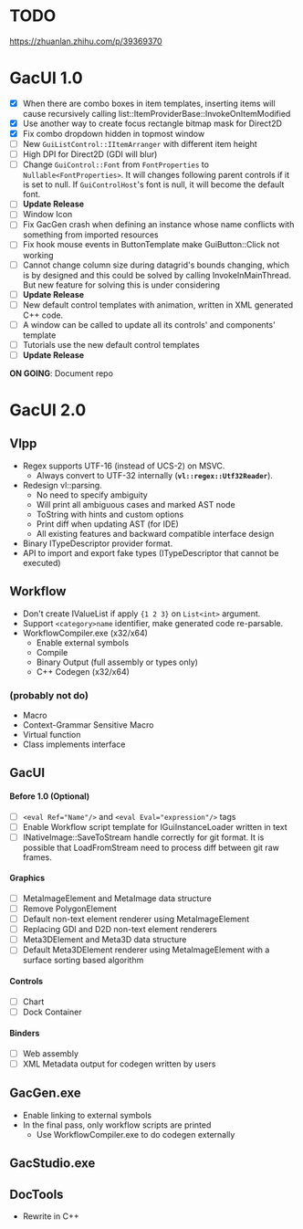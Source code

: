 # TODO

https://zhuanlan.zhihu.com/p/39369370

# GacUI 1.0

- [x] When there are combo boxes in item templates, inserting items will cause recursively calling list::ItemProviderBase::InvokeOnItemModified
- [x] Use another way to create focus rectangle bitmap mask for Direct2D
- [x] Fix combo dropdown hidden in topmost window
- [ ] New `GuiListControl::IItemArranger` with different item height
- [ ] High DPI for Direct2D (GDI will blur)
- [ ] Change `GuiControl::Font` from `FontProperties` to `Nullable<FontProperties>`. It will changes following parent controls if it is set to null. If `GuiControlHost`'s font is null, it will become the default font.
- [ ] **Update Release**
- [ ] Window Icon
- [ ] Fix GacGen crash when defining an instance whose name conflicts with something from imported resources
- [ ] Fix hook mouse events in ButtonTemplate make GuiButton::Click not working
- [ ] Cannot change column size during datagrid's bounds changing, which is by designed and this could be solved by calling InvokeInMainThread. But new feature for solving this is under considering
- [ ] **Update Release**
- [ ] New default control templates with animation, written in XML generated C++ code.
- [ ] A window can be called to update all its controls' and components' template
- [ ] Tutorials use the new default control templates
- [ ] **Update Release**

**ON GOING**: Document repo

# GacUI 2.0

## Vlpp

* Regex supports UTF-16 (instead of UCS-2) on MSVC.
  * Always convert to UTF-32 internally (**`vl::regex::Utf32Reader`**).
* Redesign vl::parsing.
  * No need to specify ambiguity
  * Will print all ambiguous cases and marked AST node
  * ToString with hints and custom options
  * Print diff when updating AST (for IDE)
  * All existing features and backward compatible interface design
* Binary ITypeDescriptor provider format.
* API to import and export fake types (ITypeDescriptor that cannot be executed)

## Workflow

* Don't create IValueList if apply `{1 2 3}` on `List<int>` argument.
* Support `<category>name` identifier, make generated code re-parsable.
* WorkflowCompiler.exe (x32/x64)
  * Enable external symbols
  * Compile
  * Binary Output (full assembly or types only)
  * C++ Codegen (x32/x64)

### (probably not do)

* Macro
* Context-Grammar Sensitive Macro
* Virtual function
* Class implements interface

## GacUI

#### Before 1.0 (Optional)
- [ ] `<eval Ref="Name"/>` and `<eval Eval="expression"/>` tags
- [ ] Enable Workflow script template for IGuiInstanceLoader written in text
- [ ] INativeImage::SaveToStream handle correctly for git format. It is possible that LoadFromStream need to process diff between git raw frames.

#### Graphics
- [ ] MetaImageElement and MetaImage data structure
- [ ] Remove PolygonElement
- [ ] Default non-text element renderer using MetaImageElement
- [ ] Replacing GDI and D2D non-text element renderers
- [ ] Meta3DElement and Meta3D data structure
- [ ] Default Meta3DElement renderer using MetaImageElement with a surface sorting based algorithm

#### Controls
- [ ] Chart
- [ ] Dock Container

#### Binders
- [ ] Web assembly
- [ ] XML Metadata output for codegen written by users

## GacGen.exe

* Enable linking to external symbols
* In the final pass, only workflow scripts are printed
  * Use WorkflowCompiler.exe to do codegen externally

## GacStudio.exe

## DocTools

* Rewrite in C++
